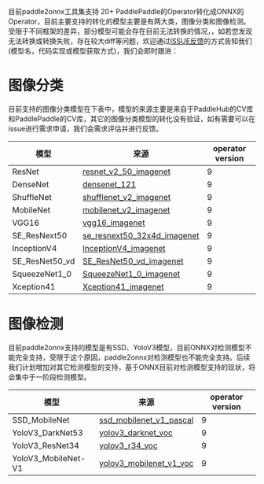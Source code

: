 目前paddle2onnx工具集支持 20+ PaddlePaddle的Operator转化成ONNX的Operator，目前主要支持的转化的模型主要是有两大类，图像分类和图像检测。
受限于不同框架的差异，部分模型可能会存在目前无法转换的情况，，如若您发现无法转换或转换失败，存在较大diff等问题，欢迎通过[ISSUE反馈](https://github.com/PaddlePaddle/paddle-onnx/issues/new)的方式告知我们(模型名，代码实现或模型获取方式)，我们会即时跟进：

# 图像分类
目前支持的图像分类模型在下表中，模型的来源主要是来自于PaddleHub的CV库和PaddlePaddle的CV库，其它的图像分类模型的转化没有验证，如有需要可以在issue进行需求申请，我们会需求评估并进行反馈。

| 模型 | 来源 | operator version|
|-------|--------|---------|
| ResNet | [resnet_v2_50_imagenet](https://www.paddlepaddle.org.cn/hubdetail?name=resnet_v2_50_imagenet&en_category=ImageClassification) |9|
| DenseNet | [densenet_121](https://paddle-imagenet-models-name.bj.bcebos.com/DenseNet121_pretrained.tar) |9|
| ShuffleNet | [shufflenet_v2_imagenet](https://www.paddlepaddle.org.cn/hubdetail?name=shufflenet_v2_imagenet&en_category=ImageClassification) |9|
| MobileNet| [mobilenet_v2_imagenet](https://www.paddlepaddle.org.cn/hubdetail?name=mobilenet_v2_imagenet&en_category=FeatureExtraction) |9|
| VGG16| [vgg16_imagenet](https://www.paddlepaddle.org.cn/hubdetail?name=vgg16_imagenet&en_category=ImageClassification) |9|
| SE_ResNext50| [se_resnext50_32x4d_imagenet](https://www.paddlepaddle.org.cn/hubdetail?name=se_resnext50_32x4d_imagenet&en_category=ImageClassification) |9|
| InceptionV4| [InceptionV4_imagenet](https://paddle-imagenet-models-name.bj.bcebos.com/InceptionV4_pretrained.tar) |9|
| SE_ResNet50_vd| [SE_ResNet50_vd_imagenet](https://paddle-imagenet-models-name.bj.bcebos.com/SE_ResNet50_vd_pretrained.tar) |9|
| SqueezeNet1_0| [SqueezeNet1_0_imagenet](https://paddle-imagenet-models-name.bj.bcebos.com/SqueezeNet1_0_pretrained.tar) |9|
| Xception41| [Xception41_imagenet](https://paddle-imagenet-models-name.bj.bcebos.com/Xception41_pretrained.tar) |9|

# 图像检测
目前paddle2onnx支持的模型是有SSD、YoloV3模型，目前ONNX对检测模型不能完全支持，受限于这个原因，paddle2onnx对检测模型也不能完全支持。后续我们计划增加对其它检测模型的支持，基于ONNX目前对检测模型支持的现状，将会集中于一阶段检测模型。

| 模型 | 来源 | operator version|
|-------|--------|---------|
|SSD_MobileNet|[ssd_mobilenet_v1_pascal](https://www.paddlepaddle.org.cn/hubdetail?name=ssd_mobilenet_v1_pascal&en_category=ObjectDetection) |9|
|YoloV3_DarkNet53|[yolov3_darknet_voc](https://paddlemodels.bj.bcebos.com/object_detection/yolov3_darknet_voc.tar) |9|
|YoloV3_ResNet34|[yolov3_r34_voc](https://paddlemodels.bj.bcebos.com/object_detection/yolov3_r34_voc.tar) |9|
|YoloV3_MobileNet-V1|[yolov3_mobilenet_v1_voc](https://paddlemodels.bj.bcebos.com/object_detection/yolov3_mobilenet_v1_voc.tar) |9|
